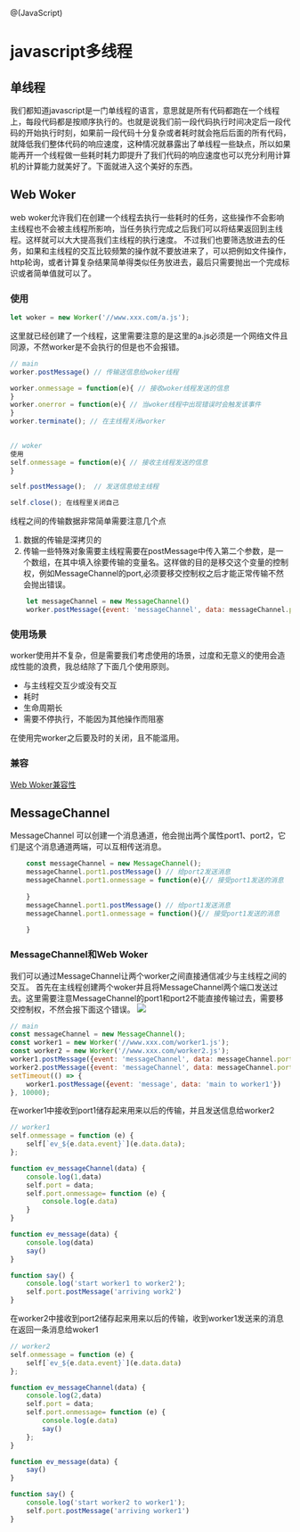 @(JavaScript)
# javascript多线程
## 单线程
我们都知道javascript是一门单线程的语言，意思就是所有代码都跑在一个线程上，每段代码都是按顺序执行的。也就是说我们前一段代码执行时间决定后一段代码的开始执行时刻，如果前一段代码十分复杂或者耗时就会拖后后面的所有代码，就降低我们整体代码的响应速度，这种情况就暴露出了单线程一些缺点，所以如果能再开一个线程做一些耗时耗力即提升了我们代码的响应速度也可以充分利用计算机的计算能力就美好了。下面就进入这个美好的东西。
## Web Woker
web woker允许我们在创建一个线程去执行一些耗时的任务，这些操作不会影响主线程也不会被主线程所影响，当任务执行完成之后我们可以将结果返回到主线程。这样就可以大大提高我们主线程的执行速度。
不过我们也要筛选放进去的任务，如果和主线程的交互比较频繁的操作就不要放进来了，可以把例如文件操作，http轮询，或者计算复杂结果简单得类似任务放进去，最后只需要抛出一个完成标识或者简单值就可以了。
### 使用
``` javascript
let woker = new Worker('//www.xxx.com/a.js');
```
这里就已经创建了一个线程，这里需要注意的是这里的a.js必须是一个网络文件且同源，不然worker是不会执行的但是也不会报错。
``` javascript
// main 
worker.postMessage() // 传输送信息给woker线程

worker.onmessage = function(e){ // 接收woker线程发送的信息
}
worker.onerror = function(e){ // 当woker线程中出现错误时会触发该事件
}
worker.terminate(); // 在主线程关闭worker
 

// woker
使用
self.onmessage = function(e){ // 接收主线程发送的信息
}

self.postMessage();  // 发送信息给主线程

self.close(); 在线程里关闭自己
```
线程之间的传输数据非常简单需要注意几个点
1. 数据的传输是深拷贝的
2. 传输一些特殊对象需要主线程需要在postMessage中传入第二个参数，是一个数组，在其中填入徐要传输的变量名。这样做的目的是移交这个变量的控制权，例如MessageChannel的port,必须要移交控制权之后才能正常传输不然会抛出错误。
``` javascript
	let messageChannel = new MessageChannel()
	worker.postMessage({event: 'messageChannel', data: messageChannel.port1}, [messageChannel.port1])
```
### 使用场景
worker使用并不复杂，但是需要我们考虑使用的场景，过度和无意义的使用会造成性能的浪费，我总结除了下面几个使用原则。
- 与主线程交互少或没有交互
- 耗时
- 生命周期长
- 需要不停执行，不能因为其他操作而阻塞

在使用完worker之后要及时的关闭，且不能滥用。
### 兼容
[Web Woker兼容性](https://caniuse.com/#feat=webworkers)
## MessageChannel
MessageChannel  可以创建一个消息通道，他会抛出两个属性port1、port2，它们是这个消息通道两端，可以互相传送消息。
```javascript
	const messageChannel = new MessageChannel();
	messageChannel.port1.postMessage() // 给port2发送消息
	messageChannel.port1.onmessage = function(e){// 接受port1发送的消息
		
	}
	messageChannel.port1.postMessage() // 给port1发送消息
	messageChannel.port1.onmessage = function(){// 接受port1发送的消息
			
	}
```
### MessageChannel和Web Woker
我们可以通过MessageChannel让两个worker之间直接通信减少与主线程之间的交互。
首先在主线程创建两个woker并且将MessageChannel两个端口发送过去。这里需要注意MessageChannel的port1和port2不能直接传输过去，需要移交控制权，不然会报下面这个错误。
![](https://testfund.10jqka.com.cn/ifundapp_app/public/wzy/assets/dist/MessageChannel.png)
``` javascript
// main
const messageChannel = new MessageChannel();
const worker1 = new Worker('//www.xxx.com/worker1.js');
const worker2 = new Worker('//www.xxx.com/worker2.js');
worker1.postMessage({event: 'messageChannel', data: messageChannel.port1}, [messageChannel.port1]);
worker2.postMessage({event: 'messageChannel', data: messageChannel.port2}, [messageChannel.port2]);
setTimeout(() => {
    worker1.postMessage({event: 'message', data: 'main to worker1'})
}, 10000);
```
在worker1中接收到port1储存起来用来以后的传输，并且发送信息给worker2
``` javascript
// worker1
self.onmessage = function (e) {
    self[`ev_${e.data.event}`](e.data.data);
};

function ev_messageChannel(data) {
    console.log(1,data)
    self.port = data;
    self.port.onmessage= function (e) {
        console.log(e.data)
    }
}

function ev_message(data) {
    console.log(data)
    say()
}

function say() {
    console.log('start worker1 to worker2');
    self.port.postMessage('arriving work2')
}
```
在worker2中接收到port2储存起来用来以后的传输，收到worker1发送来的消息在返回一条消息给woker1
``` javascript
// worker2
self.onmessage = function (e) {
    self[`ev_${e.data.event}`](e.data.data)
};

function ev_messageChannel(data) {
    console.log(2,data)
    self.port = data;
    self.port.onmessage= function (e) {
        console.log(e.data)
        say()
    };
}

function ev_message(data) {
    say()
}

function say() {
    console.log('start worker2 to worker1');
    self.port.postMessage('arriving worker1')
}
```